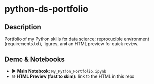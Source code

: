 # python-ds-portfolio

## Description
Portfolio of my Python skills for data science; reproducible environment (requirements.txt), figures, and an HTML preview for quick review.

## Demo & Notebooks
- ▶️ **Main Notebook:** `My_Python_Portfolio.ipynb`  
- 🌐 **HTML Preview (fast to skim):** link to the HTML in this repo

